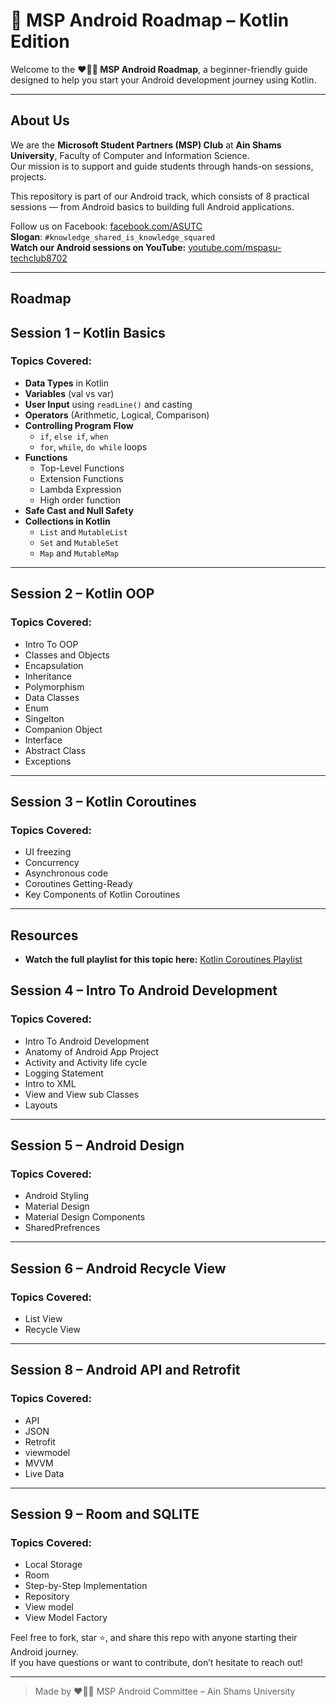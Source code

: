 # 📱 MSP Android Roadmap – Kotlin Edition

Welcome to the **❤️💙💚 MSP Android Roadmap**, a beginner-friendly guide designed to help you start your Android development journey using Kotlin.

---

##  About Us

We are the **Microsoft Student Partners (MSP) Club** at **Ain Shams University**, Faculty of Computer and Information Science.  
Our mission is to support and guide students through hands-on sessions, projects.  

This repository is part of our Android track, which consists of 8 practical sessions — from Android basics to building full Android applications.  

 Follow us on Facebook: [facebook.com/ASUTC](https://www.facebook.com/ASUTC)  
**Slogan**: `#knowledge_shared_is_knowledge_squared`  
**Watch our Android sessions on YouTube:** [youtube.com/mspasu-techclub8702](http://www.youtube.com/@mspasu-techclub8702)

---

##  Roadmap 

##  Session 1 – Kotlin Basics

###  Topics Covered:

- **Data Types** in Kotlin  
- **Variables** (val vs var)  
- **User Input** using `readLine()` and casting  
- **Operators** (Arithmetic, Logical, Comparison)  
- **Controlling Program Flow**
  - `if`, `else if`, `when`
  - `for`, `while`, `do while` loops
- **Functions**
  - Top-Level Functions
  - Extension Functions
  - Lambda Expression
  - High order function
- **Safe Cast and Null Safety**
- **Collections in Kotlin**
  - `List` and `MutableList`
  - `Set` and `MutableSet`
  - `Map` and `MutableMap`
---
##  Session 2 – Kotlin OOP

###  Topics Covered:

- Intro To OOP
- Classes and Objects
- Encapsulation
- Inheritance
- Polymorphism
- Data Classes
- Enum
- Singelton
- Companion Object
- Interface
- Abstract Class
- Exceptions
---
##  Session 3 – Kotlin Coroutines

###  Topics Covered:

- UI freezing
- Concurrency
- Asynchronous code
- Coroutines Getting-Ready
- Key Components of Kotlin Coroutines
---
##  Resources 

-   **Watch the full playlist for this topic here:** [Kotlin Coroutines Playlist](https://www.youtube.com/watch?v=9NyGOrztWjE&list=PLXjbGq0ERjFqGlzZFDMCHJA_PBvUIaIto)
##  Session 4 – Intro To Android Development

###  Topics Covered:

- Intro To Android Development
- Anatomy of Android App Project
- Activity and Activity life cycle
- Logging Statement
- Intro to XML
- View and View sub Classes
- Layouts

---
##  Session 5 – Android Design

###  Topics Covered:

- Android Styling
- Material Design
- Material Design Components
- SharedPrefrences

---
##  Session 6 – Android Recycle View

###  Topics Covered:

- List View
- Recycle View
---
##  Session 8 – Android API and Retrofit

###  Topics Covered:
- API
- JSON
- Retrofit
- viewmodel
- MVVM
- Live Data
---
##  Session 9 – Room and SQLITE

###  Topics Covered:
- Local Storage
- Room
- Step-by-Step Implementation
- Repository
- View model
- View Model Factory


Feel free to fork, star ⭐, and share this repo with anyone starting their Android journey.  
If you have questions or want to contribute, don’t hesitate to reach out!

---

> Made by ❤️💙💚 MSP Android Committee – Ain Shams University



